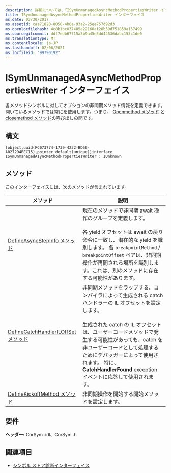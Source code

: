 ```yaml
---
description: 詳細については、「ISymUnmanagedAsyncMethodPropertiesWriter インターフェイス」を参照してください。
title: ISymUnmanagedAsyncMethodPropertiesWriter インターフェイス
ms.date: 03/30/2017
ms.assetid: caa71820-8058-4b6a-93a2-25ee757d92d3
ms.openlocfilehash: 4c8b1bc037485e22160af28b59d751859a157499
ms.sourcegitcommit: ddf7edb67715a5b9a45e3dd44536dabc153c1de0
ms.translationtype: MT
ms.contentlocale: ja-JP
ms.lasthandoff: 02/06/2021
ms.locfileid: "99790192"
---
```

# <a name="isymunmanagedasyncmethodpropertieswriter-interface"></a>ISymUnmanagedAsyncMethodPropertiesWriter インターフェイス

各メソッドシンボルに対してオプションの非同期メソッド情報を定義できます。 開いているメソッドでは常にを使用します。つまり、 [Openmethod メソッド](isymunmanagedwriter-openmethod-method.md) と [closemethod メソッド](isymunmanagedwriter-closemethod-method.md)の呼び出しの間です。  
  
## <a name="syntax"></a>構文  
  
```idl  
[object,uuid(FC073774-1739-4232-BD56-A027294BEC15),pointer_default(unique)]interface ISymUnmanagedAsyncMethodPropertiesWriter : IUnknown  
```  
  
## <a name="methods"></a>メソッド  

 このインターフェイスには、次のメソッドが含まれています。  
  
|メソッド|説明|  
|------------|-----------------|  
|[DefineAsyncStepInfo メソッド](isymunmanagedasyncmethodpropertieswriter-defineasyncstepinfo-method.md)|現在のメソッドで非同期 await 操作のグループを定義します。<br /><br /> 各 yield オフセットは await の戻り命令に一致し、潜在的な yield を識別します。 各 `breakpointMethod` / `breakpointOffset` ペアは、非同期操作が再開される場所を識別します。これは、別のメソッドに存在する可能性があります。|  
|[DefineCatchHandlerILOffSet メソッド](isymunmanagedasyncmethodpropertieswriter-definecatchhandleriloffset-method.md)|非同期メソッドをラップする、コンパイラによって生成される catch ハンドラーの IL オフセットを設定します。<br /><br /> 生成された catch の IL オフセットは、ユーザーコードメソッドで発生する可能性があっても、catch を非ユーザーコードとして処理するためにデバッガーによって使用されます。 特に、 **CatchHandlerFound** exception イベントに応答して使用されます。|  
|[DefineKickoffMethod メソッド](isymunmanagedasyncmethodpropertieswriter-definekickoffmethod-method.md)|非同期操作を開始する開始メソッドを設定します。|  
  
## <a name="requirements"></a>要件  

 **ヘッダー:** CorSym .idl、CorSym .h  
  
## <a name="see-also"></a>関連項目

- [シンボル ストア診断インターフェイス](diagnostics-symbol-store-interfaces.md)
